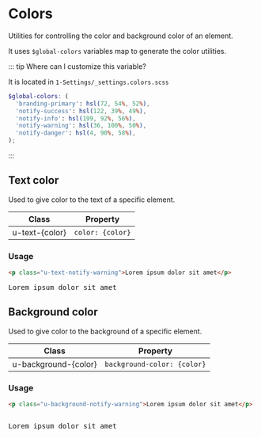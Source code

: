 # Colors

Utilities for controlling the color and background color of an element.

It uses `$global-colors` variables map to generate the color utilities.

::: tip Where can I customize this variable?

It is located in `1-Settings/_settings.colors.scss`

```scss
$global-colors: (
  'branding-primary': hsl(72, 54%, 52%),
  'notify-success': hsl(122, 39%, 49%),
  'notify-info': hsl(199, 92%, 56%),
  'notify-warning': hsl(36, 100%, 50%),
  'notify-danger': hsl(4, 90%, 58%),
);
```

:::

## Text color

Used to give color to the text of a specific element.

| Class          | Property         |
| -------------- | ---------------- |
| u-text-{color} | `color: {color}` |

### Usage

```html
<p class="u-text-notify-warning">Lorem ipsum dolor sit amet</p>
```

<pre class="u-text-notify-warning">
Lorem ipsum dolor sit amet
</pre>

## Background color

Used to give color to the background of a specific element.

| Class                | Property                    |
| -------------------- | --------------------------- |
| u-background-{color} | `background-color: {color}` |

### Usage

```html
<p class="u-background-notify-warning">Lorem ipsum dolor sit amet</p>
```

<!-- prettier-ignore-start -->
<pre>
<p class="u-background-notify-warning">Lorem ipsum dolor sit amet
</p></pre>
<!-- prettier-ignore-end -->
